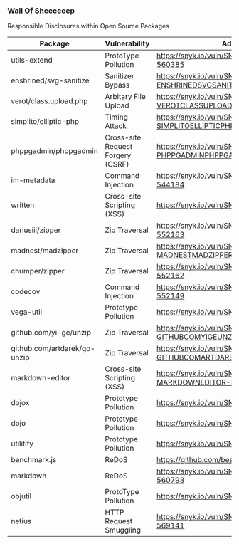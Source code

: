 ### Wall Of Sheeeeeep

Responsible Disclosures within Open Source Packages




| Package  | Vulnerability  | Advisory Link  | 
|---|---|------|
| utils-extend | ProtoType Pollution  | https://snyk.io/vuln/SNYK-JS-UTILSEXTEND-560385  |
| enshrined/svg-sanitize | 	Sanitizer Bypass  |  https://snyk.io/vuln/SNYK-PHP-ENSHRINEDSVGSANITIZE-536969 |
| verot/class.upload.php  | 	Arbitary File Upload  |  https://snyk.io/vuln/SNYK-PHP-VEROTCLASSUPLOADPHP-538304 |
| simplito/elliptic-php | 	Timing Attack | https://snyk.io/vuln/SNYK-PHP-SIMPLITOELLIPTICPHP-534576 |
| phppgadmin/phppgadmin | Cross-site Request Forgery (CSRF) | https://snyk.io/vuln/SNYK-PHP-PHPPGADMINPHPPGADMIN-543885 |
| im-metadata | Command Injection | https://snyk.io/vuln/SNYK-JS-IMMETADATA-544184 |
| written | Cross-site Scripting (XSS) | https://snyk.io/vuln/SNYK-RUBY-WRITTEN-548685 |
| dariusiii/zipper | Zip Traversal | https://snyk.io/vuln/SNYK-PHP-DARIUSIIIZIPPER-552163 |
| madnest/madzipper | Zip Traversal  | https://snyk.io/vuln/SNYK-PHP-MADNESTMADZIPPER-552164 |
| chumper/zipper | Zip Traversal  | https://snyk.io/vuln/SNYK-PHP-CHUMPERZIPPER-552162 |
| codecov | Command Injection | https://snyk.io/vuln/SNYK-PYTHON-CODECOV-552149 |
| vega-util | Prototype Pollution | https://snyk.io/vuln/SNYK-JS-VEGAUTIL-559223 |
| github.com/yi-ge/unzip | Zip Traversal | https://snyk.io/vuln/SNYK-GOLANG-GITHUBCOMYIGEUNZIP-559345 |
| github.com/artdarek/go-unzip | Zip Traversal | https://snyk.io/vuln/SNYK-GOLANG-GITHUBCOMARTDAREKGOUNZIP-559505 |
| markdown-editor | Cross-site Scripting (XSS)  | https://snyk.io/vuln/SNYK-PYTHON-MARKDOWNEDITOR-559226 |
| dojox | Prototype Pollution | https://snyk.io/vuln/SNYK-JS-DOJOX-559225 |
| dojo | 	Prototype Pollution | https://snyk.io/vuln/SNYK-JS-DOJO-559224 |
| utilitify | Prototype Pollution | https://snyk.io/vuln/SNYK-JS-UTILITIFY-559497 |
| benchmark.js | ReDoS | https://github.com/bestiejs/benchmark.js/issues/229 |
| markdown | ReDoS | https://snyk.io/vuln/SNYK-JS-MARKDOWN-560793 |
| objutil | ProtoType Pollution  | https://snyk.io/vuln/SNYK-JS-OBJUTIL-559496 |
| netius | HTTP Request Smuggling | https://snyk.io/vuln/SNYK-PYTHON-NETIUS-569141
